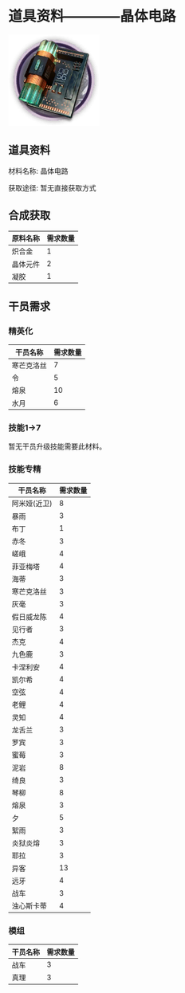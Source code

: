 # 道具资料————晶体电路

![晶体电路](./matIcons/晶体电路.png)

## 道具资料

材料名称: 晶体电路

获取途径: 暂无直接获取方式

## 合成获取

| 原料名称 | 需求数量  |
|---------|-----|
| 炽合金  |   1  |
| 晶体元件  |   2  |
| 凝胶  |   1  |
## 干员需求

### 精英化
| 干员名称 | 需求数量  |
|---------|-----|
| 寒芒克洛丝  |   7  |
| 令  |   5  |
| 熔泉  |   10  |
| 水月  |   6  |

### 技能1→7
暂无干员升级技能需要此材料。

### 技能专精
| 干员名称 | 需求数量  |
|---------|-----|
| 阿米娅(近卫)  |   8  |
| 暴雨  |   3  |
| 布丁  |   1  |
| 赤冬  |   3  |
| 嵯峨  |   4  |
| 菲亚梅塔  |   4  |
| 海蒂  |   3  |
| 寒芒克洛丝  |   3  |
| 灰毫  |   3  |
| 假日威龙陈  |   4  |
| 见行者  |   3  |
| 杰克  |   4  |
| 九色鹿  |   3  |
| 卡涅利安  |   4  |
| 凯尔希  |   4  |
| 空弦  |   4  |
| 老鲤  |   4  |
| 灵知  |   4  |
| 龙舌兰  |   3  |
| 罗宾  |   3  |
| 蜜莓  |   3  |
| 泥岩  |   8  |
| 绮良  |   3  |
| 琴柳  |   8  |
| 熔泉  |   3  |
| 夕  |   5  |
| 絮雨  |   3  |
| 炎狱炎熔  |   3  |
| 耶拉  |   3  |
| 异客  |   13  |
| 远牙  |   4  |
| 战车  |   3  |
| 浊心斯卡蒂  |   4  |

### 模组
| 干员名称 | 需求数量  |
|---------|-----|
| 战车  |   3  |
| 真理  |   3  |
